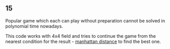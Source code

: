 ## 15

Popular game which each can play without preparation cannot be 
solved in polynomial time nowadays.

This code works with 4x4 field and tries to continue the game 
from the nearest condition for the result - [manhattan distance](https://en.wiktionary.org/wiki/Manhattan_distance)
to find the best one.
